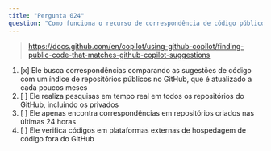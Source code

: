 ```yaml
---
title: "Pergunta 024"
question: "Como funciona o recurso de correspondência de código público do GitHub Copilot?"
---
```


> https://docs.github.com/en/copilot/using-github-copilot/finding-public-code-that-matches-github-copilot-suggestions 
1. [x] Ele busca correspondências comparando as sugestões de código com um índice de repositórios públicos no GitHub, que é atualizado a cada poucos meses
1. [ ] Ele realiza pesquisas em tempo real em todos os repositórios do GitHub, incluindo os privados
1. [ ] Ele apenas encontra correspondências em repositórios criados nas últimas 24 horas
1. [ ] Ele verifica códigos em plataformas externas de hospedagem de código fora do GitHub
